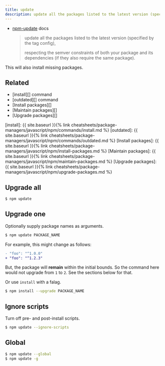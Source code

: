 ```yaml
---
title: update
description: update all the packages listed to the latest version (specified by the tag config), respecting semver.
---
```


- [npm-update](https://docs.npmjs.com/cli/v7/commands/npm-update) docs
    > update all the packages listed to the latest version (specified by the tag config),
    > 
    > respecting the semver constraints of both your package and its dependencies (if they also require the same package).

This will also install missing packages.


## Related

- [install][] command
- [outdated][] command
- [Install packages][]
- [Maintain packages][]
- [Upgrade packages][]

[install]: {{ site.baseurl }}{% link cheatsheets/package-managers/javascript/npm/commands/install.md %}
[outdated]: {{ site.baseurl }}{% link cheatsheets/package-managers/javascript/npm/commands/outdated.md %}
[Install packages]: {{ site.baseurl }}{% link cheatsheets/package-managers/javascript/npm/install-packages.md %}
[Maintain packages]: {{ site.baseurl }}{% link cheatsheets/package-managers/javascript/npm/maintain-packages.md %}
[Upgrade packages]: {{ site.baseurl }}{% link cheatsheets/package-managers/javascript/npm/upgrade-packages.md %}



## Upgrade all

```sh
$ npm update 
```


## Upgrade one


Optionally supply package names as arguments.

```sh
$ npm update PACKAGE_NAME
```

For example, this might change as follows:

```diff
- "foo": "^1.0.0"
+ "foo": "^1.2.3"
```

But, the package will **remain** within the initial bounds. So the command here would not upgrade from `1` to `2`. See the sections below for that.



Or use `install` with a falag.

```sh
$ npm install --upgrade PACKAGE_NAME
```


## Ignore scripts

Turn off pre- and post-install scripts.

```sh
$ npm update --ignore-scripts
```


## Global

```sh
$ npm update --global
$ npm update -g
```

